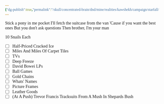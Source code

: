 ```yaml
---
{"dg-publish":true,"permalink":"/skull/concentrated-brain/dnd/mine/realities/kawshekh/campaign/starfall/quests/0-moon-day-quests/0-moon-day-quests/","tags":["Tagless"],"noteIcon":""}
---
```


<style id="Force_Custom_Fonts" type="text/css">@font-face{font-style:normal;font-family:"Merriweather";src:local("Merriweather")}@font-face{font-style:bolder;font-family:"Merriweather";src:local("Merriweather")}@font-face{font-style:normal;font-family:"Merriweather";src:local("Merriweather");unicode-range:U+0-FF,U+2E80-9FFF,U+F900-FAFF,U+FE30-FE4F,U+20000-2FA1F}@font-face{font-style:bolder;font-family:"Merriweather";src:local("Merriweather");unicode-range:U+0-FF,U+2E80-9FFF,U+F900-FAFF,U+FE30-FE4F,U+20000-2FA1F}@font-face{font-style:normal;font-family:"Merriweather";src:local("Merriweather");unicode-range:U+0-FF}@font-face{font-style:bolder;font-family:"Merriweather";src:local("Merriweather");unicode-range:U+0-FF}:not(pre):not(code):not(textarea):not(tt):not(kbd):not(samp):not(var){font-family:"Merriweather"!important}pre,code,textarea,tt,kbd,samp,var{font-family:monospace!important}pre *,code *,textarea *,tt *,kbd *,samp *,var *{font-family:monospace!important}</style>

Stick a pony in me pocket
I'll fetch the suitcase from the van
'Cause if you want the best ones
But you don't ask questions
Then brother, I'm your man



10 Snails Each

- [ ] Half-Priced Cracked Ice
- [ ] Miles And Miles Of Carpet Tiles
- [ ] TVs 
- [ ] Deep Freeze
- [ ] David Bowei LPs
- [ ] Ball Games
- [ ] Gold Chains
- [ ] Whats' Names
- [ ] Picture Frames
- [ ] Leather Goods
- [ ] (At A Push) Trevor Francis Tracksuits From A Mush In Shepards Bush